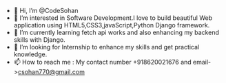 - 👋 Hi, I’m @CodeSohan
- 👀 I’m interested in Software Development.I love to build beautiful Web application using HTML5,CSS3,javaScript,Python Django framework. 
- 🌱 I’m currently learning fetch api works and also enhancing my backend skills with Django.
- 💞️ I’m looking for Internship to enhance my skills and get practical knowledge.
- 📫 How to reach me : My contact number +918620021676 and email->csohan770@gmail.com

